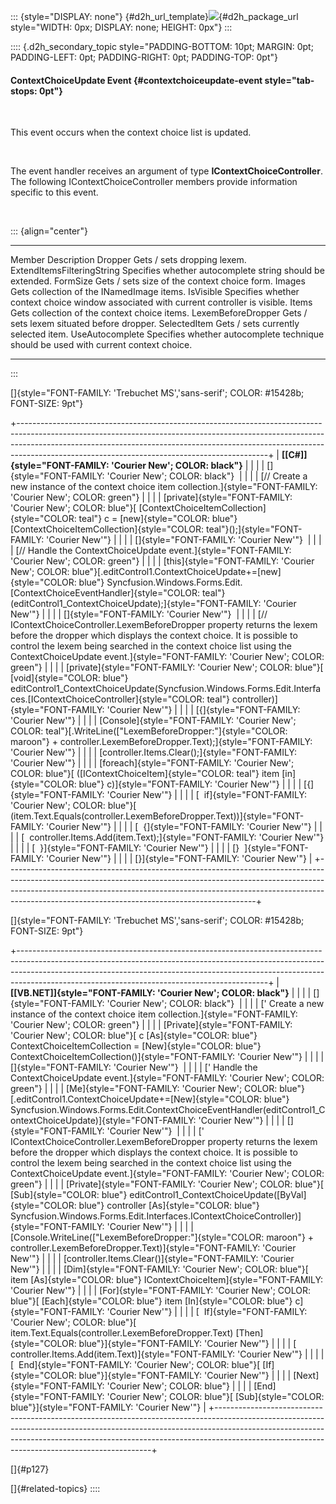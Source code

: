 ::: {style="DISPLAY: none"}
[](ms-xhelp:///?Id=d2h_url_template){#d2h_url_template}![](!package_url!){#d2h_package_url style="WIDTH: 0px; DISPLAY: none; HEIGHT: 0px"}
:::

:::: {.d2h_secondary_topic style="PADDING-BOTTOM: 10pt; MARGIN: 0pt; PADDING-LEFT: 0pt; PADDING-RIGHT: 0pt; PADDING-TOP: 0pt"}
#### ContextChoiceUpdate Event {#contextchoiceupdate-event style="tab-stops: 0pt"}

 

This event occurs when the context choice list is updated.

 

The event handler receives an argument of type **IContextChoiceController**. The following IContextChoiceController members provide information specific to this event.

 

::: {align="center"}
  ---------------------------- ----------------------------------------------------------------------------------------
  Member                       Description
  Dropper                      Gets / sets dropping lexem.
  ExtendItemsFilteringString   Specifies whether autocomplete string should be extended.
  FormSize                     Gets / sets size of the context choice form.
  Images                       Gets collection of the INamedImage items.
  IsVisible                    Specifies whether context choice window associated with current controller is visible.
  Items                        Gets collection of the context choice items.
  LexemBeforeDropper           Gets / sets lexem situated before dropper.
  SelectedItem                 Gets / sets currently selected item.
  UseAutocomplete              Specifies whether autocomplete technique should be used with current context choice.
  ---------------------------- ----------------------------------------------------------------------------------------
:::

[]{style="FONT-FAMILY: 'Trebuchet MS','sans-serif'; COLOR: #15428b; FONT-SIZE: 9pt"} 

+--------------------------------------------------------------------------------------------------------------------------------------------------------------------------------------------------------------------------------------------------------------------------------------------------------+
| **[\[C#\]]{style="FONT-FAMILY: 'Courier New'; COLOR: black"}**                                                                                                                                                                                                                                         |
|                                                                                                                                                                                                                                                                                                        |
| []{style="FONT-FAMILY: 'Courier New'; COLOR: black"}                                                                                                                                                                                                                                                   |
|                                                                                                                                                                                                                                                                                                        |
| [// Create a new instance of the context choice item collection.]{style="FONT-FAMILY: 'Courier New'; COLOR: green"}                                                                                                                                                                                    |
|                                                                                                                                                                                                                                                                                                        |
| [private]{style="FONT-FAMILY: 'Courier New'; COLOR: blue"}[ [ContextChoiceItemCollection]{style="COLOR: teal"} c = [new]{style="COLOR: blue"} [ContextChoiceItemCollection]{style="COLOR: teal"}();]{style="FONT-FAMILY: 'Courier New'"}                                                               |
|                                                                                                                                                                                                                                                                                                        |
| []{style="FONT-FAMILY: 'Courier New'"}                                                                                                                                                                                                                                                                 |
|                                                                                                                                                                                                                                                                                                        |
| [// Handle the ContextChoiceUpdate event.]{style="FONT-FAMILY: 'Courier New'; COLOR: green"}                                                                                                                                                                                                           |
|                                                                                                                                                                                                                                                                                                        |
| [this]{style="FONT-FAMILY: 'Courier New'; COLOR: blue"}[.editControl1.ContextChoiceUpdate+=[new]{style="COLOR: blue"} Syncfusion.Windows.Forms.Edit.[ContextChoiceEventHandler]{style="COLOR: teal"}(editControl1_ContextChoiceUpdate);]{style="FONT-FAMILY: 'Courier New'"}                           |
|                                                                                                                                                                                                                                                                                                        |
| []{style="FONT-FAMILY: 'Courier New'"}                                                                                                                                                                                                                                                                 |
|                                                                                                                                                                                                                                                                                                        |
| [// IContextChoiceController.LexemBeforeDropper property returns the lexem before the dropper which displays the context choice. It is possible to control the lexem being searched in the context choice list using the ContextChoiceUpdate event.]{style="FONT-FAMILY: 'Courier New'; COLOR: green"} |
|                                                                                                                                                                                                                                                                                                        |
| [private]{style="FONT-FAMILY: 'Courier New'; COLOR: blue"}[ [void]{style="COLOR: blue"} editControl1_ContextChoiceUpdate(Syncfusion.Windows.Forms.Edit.Interfaces.[IContextChoiceController]{style="COLOR: teal"} controller)]{style="FONT-FAMILY: 'Courier New'"}                                     |
|                                                                                                                                                                                                                                                                                                        |
| [{]{style="FONT-FAMILY: 'Courier New'"}                                                                                                                                                                                                                                                                |
|                                                                                                                                                                                                                                                                                                        |
| [Console]{style="FONT-FAMILY: 'Courier New'; COLOR: teal"}[.WriteLine([\"LexemBeforeDropper:\"]{style="COLOR: maroon"} + controller.LexemBeforeDropper.Text);]{style="FONT-FAMILY: 'Courier New'"}                                                                                                     |
|                                                                                                                                                                                                                                                                                                        |
| [controller.Items.Clear();]{style="FONT-FAMILY: 'Courier New'"}                                                                                                                                                                                                                                        |
|                                                                                                                                                                                                                                                                                                        |
| [foreach]{style="FONT-FAMILY: 'Courier New'; COLOR: blue"}[ ([IContextChoiceItem]{style="COLOR: teal"} item [in]{style="COLOR: blue"} c)]{style="FONT-FAMILY: 'Courier New'"}                                                                                                                          |
|                                                                                                                                                                                                                                                                                                        |
| [{]{style="FONT-FAMILY: 'Courier New'"}                                                                                                                                                                                                                                                                |
|                                                                                                                                                                                                                                                                                                        |
| [  if]{style="FONT-FAMILY: 'Courier New'; COLOR: blue"}[ (item.Text.Equals(controller.LexemBeforeDropper.Text))]{style="FONT-FAMILY: 'Courier New'"}                                                                                                                                                   |
|                                                                                                                                                                                                                                                                                                        |
| [  {]{style="FONT-FAMILY: 'Courier New'"}                                                                                                                                                                                                                                                              |
|                                                                                                                                                                                                                                                                                                        |
| [  controller.Items.Add(item.Text);]{style="FONT-FAMILY: 'Courier New'"}                                                                                                                                                                                                                               |
|                                                                                                                                                                                                                                                                                                        |
| [  }]{style="FONT-FAMILY: 'Courier New'"}                                                                                                                                                                                                                                                              |
|                                                                                                                                                                                                                                                                                                        |
| [}  ]{style="FONT-FAMILY: 'Courier New'"}                                                                                                                                                                                                                                                              |
|                                                                                                                                                                                                                                                                                                        |
| [}]{style="FONT-FAMILY: 'Courier New'"}                                                                                                                                                                                                                                                                |
+--------------------------------------------------------------------------------------------------------------------------------------------------------------------------------------------------------------------------------------------------------------------------------------------------------+

[]{style="FONT-FAMILY: 'Trebuchet MS','sans-serif'; COLOR: #15428b; FONT-SIZE: 9pt"} 

+--------------------------------------------------------------------------------------------------------------------------------------------------------------------------------------------------------------------------------------------------------------------------------------------------------+
| **[\[VB.NET\]]{style="FONT-FAMILY: 'Courier New'; COLOR: black"}**                                                                                                                                                                                                                                     |
|                                                                                                                                                                                                                                                                                                        |
| []{style="FONT-FAMILY: 'Courier New'; COLOR: black"}                                                                                                                                                                                                                                                   |
|                                                                                                                                                                                                                                                                                                        |
| [\' Create a new instance of the context choice item collection.]{style="FONT-FAMILY: 'Courier New'; COLOR: green"}                                                                                                                                                                                    |
|                                                                                                                                                                                                                                                                                                        |
| [Private]{style="FONT-FAMILY: 'Courier New'; COLOR: blue"}[ c [As]{style="COLOR: blue"} ContextChoiceItemCollection = [New]{style="COLOR: blue"} ContextChoiceItemCollection()]{style="FONT-FAMILY: 'Courier New'"}                                                                                    |
|                                                                                                                                                                                                                                                                                                        |
| []{style="FONT-FAMILY: 'Courier New'"}                                                                                                                                                                                                                                                                 |
|                                                                                                                                                                                                                                                                                                        |
| [\' Handle the ContextChoiceUpdate event.]{style="FONT-FAMILY: 'Courier New'; COLOR: green"}                                                                                                                                                                                                           |
|                                                                                                                                                                                                                                                                                                        |
| [Me]{style="FONT-FAMILY: 'Courier New'; COLOR: blue"}[.editControl1.ContextChoiceUpdate+=[New]{style="COLOR: blue"} Syncfusion.Windows.Forms.Edit.ContextChoiceEventHandler(editControl1_ContextChoiceUpdate)]{style="FONT-FAMILY: 'Courier New'"}                                                     |
|                                                                                                                                                                                                                                                                                                        |
| []{style="FONT-FAMILY: 'Courier New'"}                                                                                                                                                                                                                                                                 |
|                                                                                                                                                                                                                                                                                                        |
| [\' IContextChoiceController.LexemBeforeDropper property returns the lexem before the dropper which displays the context choice. It is possible to control the lexem being searched in the context choice list using the ContextChoiceUpdate event.]{style="FONT-FAMILY: 'Courier New'; COLOR: green"} |
|                                                                                                                                                                                                                                                                                                        |
| [Private]{style="FONT-FAMILY: 'Courier New'; COLOR: blue"}[ [Sub]{style="COLOR: blue"} editControl1_ContextChoiceUpdate([ByVal]{style="COLOR: blue"} controller [As]{style="COLOR: blue"} Syncfusion.Windows.Forms.Edit.Interfaces.IContextChoiceController)]{style="FONT-FAMILY: 'Courier New'"}      |
|                                                                                                                                                                                                                                                                                                        |
| [Console.WriteLine([\"LexemBeforeDropper:\"]{style="COLOR: maroon"} + controller.LexemBeforeDropper.Text)]{style="FONT-FAMILY: 'Courier New'"}                                                                                                                                                         |
|                                                                                                                                                                                                                                                                                                        |
| [controller.Items.Clear()]{style="FONT-FAMILY: 'Courier New'"}                                                                                                                                                                                                                                         |
|                                                                                                                                                                                                                                                                                                        |
| [Dim]{style="FONT-FAMILY: 'Courier New'; COLOR: blue"}[ item [As]{style="COLOR: blue"} IContextChoiceItem]{style="FONT-FAMILY: 'Courier New'"}                                                                                                                                                         |
|                                                                                                                                                                                                                                                                                                        |
| [For]{style="FONT-FAMILY: 'Courier New'; COLOR: blue"}[ [Each]{style="COLOR: blue"} item [In]{style="COLOR: blue"} c]{style="FONT-FAMILY: 'Courier New'"}                                                                                                                                              |
|                                                                                                                                                                                                                                                                                                        |
| [  If]{style="FONT-FAMILY: 'Courier New'; COLOR: blue"}[ item.Text.Equals(controller.LexemBeforeDropper.Text) [Then]{style="COLOR: blue"}]{style="FONT-FAMILY: 'Courier New'"}                                                                                                                         |
|                                                                                                                                                                                                                                                                                                        |
| [  controller.Items.Add(item.Text)]{style="FONT-FAMILY: 'Courier New'"}                                                                                                                                                                                                                                |
|                                                                                                                                                                                                                                                                                                        |
| [  End]{style="FONT-FAMILY: 'Courier New'; COLOR: blue"}[ [If]{style="COLOR: blue"}]{style="FONT-FAMILY: 'Courier New'"}                                                                                                                                                                               |
|                                                                                                                                                                                                                                                                                                        |
| [Next]{style="FONT-FAMILY: 'Courier New'; COLOR: blue"}                                                                                                                                                                                                                                                |
|                                                                                                                                                                                                                                                                                                        |
| [End]{style="FONT-FAMILY: 'Courier New'; COLOR: blue"}[ [Sub]{style="COLOR: blue"}]{style="FONT-FAMILY: 'Courier New'"}                                                                                                                                                                                |
+--------------------------------------------------------------------------------------------------------------------------------------------------------------------------------------------------------------------------------------------------------------------------------------------------------+

[]{#p127} 

[]{#related-topics}
::::
